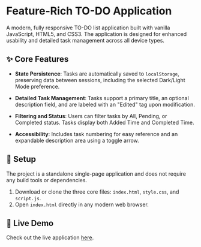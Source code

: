 # Feature-Rich TO-DO Application

A modern, fully responsive TO-DO list application built with vanilla JavaScript, HTML5, and CSS3. The application is designed for enhanced usability and detailed task management across all device types.


## ✨ Core Features

- **State Persistence**: Tasks are automatically saved to `localStorage`, preserving data between sessions, including the selected Dark/Light Mode preference.

- **Detailed Task Management**: Tasks support a primary title, an optional description field, and are labeled with an "Edited" tag upon modification.

- **Filtering and Status**: Users can filter tasks by All, Pending, or Completed status. Tasks display both Added Time and Completed Time.

- **Accessibility**: Includes task numbering for easy reference and an expandable description area using a toggle arrow.


## 🚀 Setup

The project is a standalone single-page application and does not require any build tools or dependencies.

1. Download or clone the three core files: `index.html`, `style.css`, and `script.js`.
2. Open `index.html` directly in any modern web browser.


## 🔗 Live Demo

Check out the live application [here](https://balabhadra3141.github.io/Sample-TODO-APP/).
